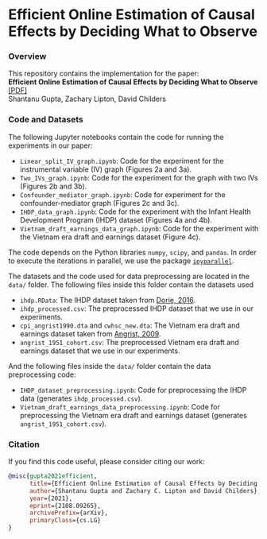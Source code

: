 # Efficient Online Estimation of Causal Effects by Deciding What to Observe

### Overview

This repository contains the implementation for the paper: <br>
__Efficient Online Estimation of Causal Effects by Deciding What to Observe__ [[PDF]](https://arxiv.org/pdf/2108.09265.pdf) <br>
Shantanu Gupta, Zachary Lipton, David Childers

### Code and Datasets

The following Jupyter notebooks contain the code for running the experiments in our paper:

* `Linear_split_IV_graph.ipynb`: Code for the experiment for the instrumental variable (IV) graph (Figures 2a and 3a). 
* `Two_IVs_graph.ipynb`: Code for the experiment for the graph with two IVs (Figures 2b and 3b).
* `Confounder_mediator_graph.ipynb`: Code for experiment for the confounder-mediator graph (Figures 2c and 3c).
* `IHDP_data_graph.ipynb`: Code for the experiment with the Infant Health Development Program (IHDP) dataset (Figures 4a and 4b).
* `Vietnam_draft_earnings_data_graph.ipynb`: Code for the experiment with the Vietnam era draft and earnings dataset (Figure 4c).

The code depends on the Python libraries `numpy`, `scipy`, and `pandas`. In order to execute the iterations in parallel, we use the package [`ipyparallel`](https://ipyparallel.readthedocs.io/en/latest/).

The datasets and the code used for data preprocessing are located in the `data/` folder. The following files inside this folder contain the datasets used  
* `ihdp.RData`: The IHDP dataset taken from [Dorie, 2016](https://github.com/vdorie/npci/blob/master/examples/ihdp_sim/data/ihdp.RData).
* `ihdp_processed.csv`: The preprocessed IHDP dataset that we use in our experiments.
* `cpi_angrist1990.dta` and `cwhsc_new.dta`: The Vietnam era draft and earnings dataset taken from [Angrist, 2009](https://doi.org/10.7910/DVN/PLF0YL).
* `angrist_1951_cohort.csv`: The preprocessed Vietnam era draft and earnings dataset that we use in our experiments.

And the following files inside the `data/` folder contain the data preprocessing code:
* `IHDP_dataset_preprocessing.ipynb`: Code for preprocessing the IHDP data (generates `ihdp_processed.csv`).
* `Vietnam_draft_earnings_data_preprocessing.ipynb`: Code for preprocessing the Vietnam era draft and earnings dataset (generates `angrist_1951_cohort.csv`).

### Citation
If you find this code useful, please consider citing our work:
```bib
@misc{gupta2021efficient,
      title={Efficient Online Estimation of Causal Effects by Deciding What to Observe}, 
      author={Shantanu Gupta and Zachary C. Lipton and David Childers},
      year={2021},
      eprint={2108.09265},
      archivePrefix={arXiv},
      primaryClass={cs.LG}
}
```
